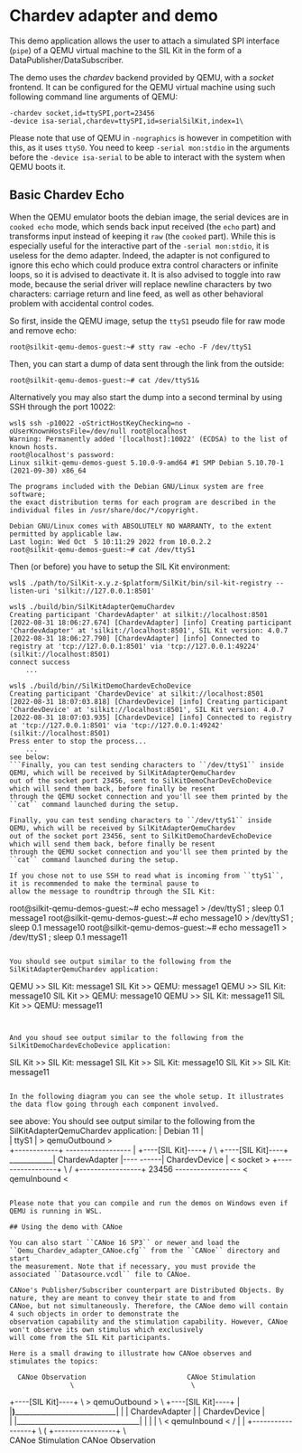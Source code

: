# Chardev adapter and demo

This demo application allows the user to attach a simulated SPI interface (``pipe``) of a QEMU virtual machine to the
SIL Kit in the form of a DataPublisher/DataSubscriber.

The demo uses the *chardev* backend provided by QEMU, with a *socket* frontend.
It can be configured for the QEMU virtual machine using such following command line arguments of QEMU:

```
-chardev socket,id=ttySPI,port=23456
-device isa-serial,chardev=ttySPI,id=serialSilKit,index=1\
```

Please note that use of QEMU in ``-nographics`` is however in competition with this, as it uses ``ttyS0``. You need to
keep ``-serial mon:stdio`` in the arguments before the ``-device isa-serial`` to be able to interact with the system
when QEMU boots it.

## Basic Chardev Echo

When the QEMU emulator boots the debian image, the serial devices are in ``cooked echo`` mode, which sends back input
received (the ``echo`` part) and transforms input instead of keeping it ``raw`` (the ``cooked`` part). While this is
especially useful for the interactive part of the ``-serial mon:stdio``, it is useless for the demo adapter. Indeed,
the adapter is not configured to ignore this echo which could produce extra control characters or infinite loops, so
it is advised to deactivate it. It is also advised to toggle into raw mode, because the serial driver will replace
newline characters by two characters: carriage return and line feed, as well as other behavioral problem with
accidental control codes.

So first, inside the QEMU image, setup the ``ttyS1`` pseudo file for raw mode and remove echo:
```
root@silkit-qemu-demos-guest:~# stty raw -echo -F /dev/ttyS1
```

Then, you can start a dump of data sent through the link from the outside:
```
root@silkit-qemu-demos-guest:~# cat /dev/ttyS1&
```

Alternatively you may also start the dump into a second terminal by using SSH through the port 10022:
```
wsl$ ssh -p10022 -oStrictHostKeyChecking=no -oUserKnownHostsFile=/dev/null root@localhost
Warning: Permanently added '[localhost]:10022' (ECDSA) to the list of known hosts.
root@localhost's password:
Linux silkit-qemu-demos-guest 5.10.0-9-amd64 #1 SMP Debian 5.10.70-1 (2021-09-30) x86_64

The programs included with the Debian GNU/Linux system are free software;
the exact distribution terms for each program are described in the
individual files in /usr/share/doc/*/copyright.

Debian GNU/Linux comes with ABSOLUTELY NO WARRANTY, to the extent
permitted by applicable law.
Last login: Wed Oct  5 10:11:29 2022 from 10.0.2.2
root@silkit-qemu-demos-guest:~# cat /dev/ttyS1
```

Then (or before) you have to setup the SIL Kit environment:
```
wsl$ ./path/to/SilKit-x.y.z-$platform/SilKit/bin/sil-kit-registry --listen-uri 'silkit://127.0.0.1:8501'
    
wsl$ ./build/bin/SilKitAdapterQemuChardev
Creating participant 'ChardevAdapter' at silkit://localhost:8501
[2022-08-31 18:06:27.674] [ChardevAdapter] [info] Creating participant 'ChardevAdapter' at 'silkit://localhost:8501', SIL Kit version: 4.0.7
[2022-08-31 18:06:27.790] [ChardevAdapter] [info] Connected to registry at 'tcp://127.0.0.1:8501' via 'tcp://127.0.0.1:49224' (silkit://localhost:8501)
connect success
    ...
    
wsl$ ./build/bin//SilKitDemoChardevEchoDevice
Creating participant 'ChardevDevice' at silkit://localhost:8501
[2022-08-31 18:07:03.818] [ChardevDevice] [info] Creating participant 'ChardevDevice' at 'silkit://localhost:8501', SIL Kit version: 4.0.7
[2022-08-31 18:07:03.935] [ChardevDevice] [info] Connected to registry at 'tcp://127.0.0.1:8501' via 'tcp://127.0.0.1:49242' (silkit://localhost:8501)
Press enter to stop the process...
    ...
see below:
```Finally, you can test sending characters to ``/dev/ttyS1`` inside QEMU, which will be received by SilKitAdapterQemuChardev
out of the socket port 23456, sent to SilKitDemoCharDevEchoDevice which will send them back, before finally be resent
through the QEMU socket connection and you'll see them printed by the ``cat`` command launched during the setup.

Finally, you can test sending characters to ``/dev/ttyS1`` inside QEMU, which will be received by SilKitAdapterQemuChardev
out of the socket port 23456, sent to SilKitDemoChardevEchoDevice which will send them back, before finally be resent
through the QEMU socket connection and you'll see them printed by the ``cat`` command launched during the setup.

If you chose not to use SSH to read what is incoming from ``ttyS1``, it is recommended to make the terminal pause to
allow the message to roundtrip through the SIL Kit:
```
root@silkit-qemu-demos-guest:~# echo message1 > /dev/ttyS1 ; sleep 0.1
message1
root@silkit-qemu-demos-guest:~# echo message10 > /dev/ttyS1 ; sleep 0.1
message10
root@silkit-qemu-demos-guest:~# echo message11 > /dev/ttyS1 ; sleep 0.1
message11
```

You should see output similar to the following from the SilKitAdapterQemuChardev application:
```
QEMU >> SIL Kit: message1
SIL Kit >> QEMU: message1
QEMU >> SIL Kit: message10
SIL Kit >> QEMU: message10
QEMU >> SIL Kit: message11
SIL Kit >> QEMU: message11
```


And you shoud see output similar to the following from the SilKitDemoChardevEchoDevice application:
```
SIL Kit >> SIL Kit: message1
SIL Kit >> SIL Kit: message10
SIL Kit >> SIL Kit: message11
```

In the following diagram you can see the whole setup. It illustrates the data flow going through each component involved.

```
see above:
You should see output similar to the following from the SilKitAdapterQemuChardev application:
| Debian  11 |                        
|   ttyS1    |                              > qemuOutbound >  
+------------+                             ------------------
     |             +----[SIL Kit]----+    /                  \      +----[SIL Kit]----+
      \____________| ChardevAdapter  |----                    ------|  ChardevDevice  |
      < socket >   +-----------------+    \                  /      +-----------------+
        23456                              ------------------
                                            < qemuInbound < 
```

Please note that you can compile and run the demos on Windows even if QEMU is running in WSL.

## Using the demo with CANoe

You can also start ``CANoe 16 SP3`` or newer and load the ``Qemu_Chardev_adapter_CANoe.cfg`` from the ``CANoe`` directory and start
the measurement. Note that if necessary, you must provide the associated ``Datasource.vcdl`` file to CANoe.

CANoe's Publisher/Subscriber counterpart are Distributed Objects. By nature, they are meant to convey their state to and from
CANoe, but not simultaneously. Therefore, the CANoe demo will contain 4 such objects in order to demonstrate the
observation capability and the stimulation capability. However, CANoe won't observe its own stimulus which exclusively
will come from the SIL Kit participants.

Here is a small drawing to illustrate how CANoe observes and stimulates the topics:
```
      CANoe Observation                         CANoe Stimulation
                   \                             \
+----[SIL Kit]----+ \        > qemuOutbound >     \  +----[SIL Kit]----+
|                 |__)_____________________________\_|                 |
| ChardevAdapter  |                                  |  ChardevDevice  |    
|                 |__________________________________|                 |
|                 | \        < qemuInbound <       / |                 |
+-----------------+  \                            (  +-----------------+
                      \                            \
        CANoe Stimulation                       CANoe Observation
```

